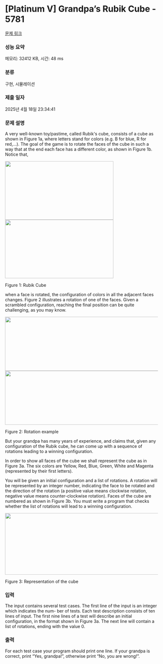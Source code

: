 # [Platinum V] Grandpa’s Rubik Cube - 5781 

[문제 링크](https://www.acmicpc.net/problem/5781) 

### 성능 요약

메모리: 32412 KB, 시간: 48 ms

### 분류

구현, 시뮬레이션

### 제출 일자

2025년 4월 18일 23:34:41

### 문제 설명

<p>A very well-known toy/pastime, called Rubik's cube, consists of a cube as shown in Figure 1a, where letters stand for colors (e.g. B for blue, R for red,...). The goal of the game is to rotate the faces of the cube in such a way that at the end each face has a different color, as shown in Figure 1b. Notice that,</p>

<p><img alt="" src="https://onlinejudgeimages.s3.amazonaws.com/problem/5781/%EC%8A%A4%ED%81%AC%EB%A6%B0%EC%83%B7%202016-06-13%20%EC%98%A4%ED%9B%84%205.02.17.png" style="height:193px; width:357px"><img alt="" src="https://onlinejudgeimages.s3.amazonaws.com/problem/5781/%EC%8A%A4%ED%81%AC%EB%A6%B0%EC%83%B7%202016-06-13%20%EC%98%A4%ED%9B%84%205.02.17.png" style="height:193px; width:357px"></p>

<p>Figure 1: Rubik Cube</p>

<p>when a face is rotated, the configuration of colors in all the adjacent faces changes. Figure 2 illustrates a rotation of one of the faces. Given a scrambled configuration, reaching the final position can be quite challenging, as you may know.</p>

<p><img alt="" src="https://onlinejudgeimages.s3.amazonaws.com/problem/5781/%EC%8A%A4%ED%81%AC%EB%A6%B0%EC%83%B7%202016-06-13%20%EC%98%A4%ED%9B%84%205.02.56.png" style="height:178px; width:542px"><img alt="" src="https://onlinejudgeimages.s3.amazonaws.com/problem/5781/%EC%8A%A4%ED%81%AC%EB%A6%B0%EC%83%B7%202016-06-13%20%EC%98%A4%ED%9B%84%205.02.56.png" style="height:178px; width:542px"></p>

<p>Figure 2: Rotation example</p>

<p>But your grandpa has many years of experience, and claims that, given any configuration of the Rubik cube, he can come up with a sequence of rotations leading to a winning configuration.</p>

<p>In order to show all faces of the cube we shall represent the cube as in Figure 3a. The six colors are Yellow, Red, Blue, Green, White and Magenta (represented by their first letters).</p>

<p>You will be given an initial configuration and a list of rotations. A rotation will be represented by an integer number, indicating the face to be rotated and the direction of the rotation (a positive value means clockwise rotation, negative value means counter-clockwise rotation). Faces of the cube are numbered as shown in Figure 3b. You must write a program that checks whether the list of rotations will lead to a winning configuration.</p>

<p><img alt="" src="https://onlinejudgeimages.s3.amazonaws.com/problem/5781/%EC%8A%A4%ED%81%AC%EB%A6%B0%EC%83%B7%202016-06-13%20%EC%98%A4%ED%9B%84%205.03.20.png" style="height:203px; width:530px"></p>

<p>Figure 3: Representation of the cube</p>

### 입력 

 <p>The input contains several test cases. The first line of the input is an integer which indicates the num- ber of tests. Each test description consists of ten lines of input. The first nine lines of a test will describe an initial configuration, in the format shown in Figure 3a. The next line will contain a list of rotations, ending with the value 0.</p>

<p> </p>

### 출력 

 <p>For each test case your program should print one line. If your grandpa is correct, print “Yes, grandpa!”, otherwise print “No, you are wrong!”.</p>

<p> </p>

